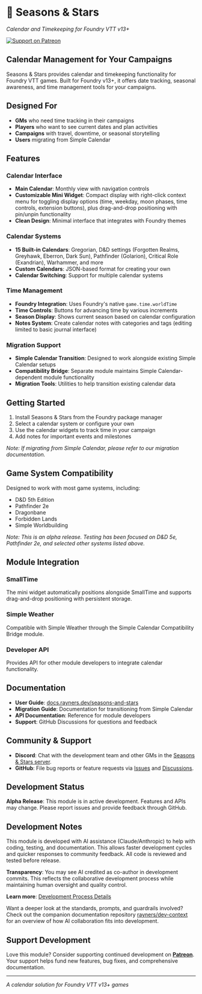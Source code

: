 # 🌟 Seasons & Stars

_Calendar and Timekeeping for Foundry VTT v13+_

[![Support on Patreon](https://img.shields.io/badge/Patreon-Support%20Development-ff424d?style=flat-square&logo=patreon)](https://patreon.com/rayners)

## Calendar Management for Your Campaigns

Seasons & Stars provides calendar and timekeeping functionality for Foundry VTT games. Built for Foundry v13+, it offers date tracking, seasonal awareness, and time management tools for your campaigns.

## Designed For

- **GMs** who need time tracking in their campaigns
- **Players** who want to see current dates and plan activities
- **Campaigns** with travel, downtime, or seasonal storytelling
- **Users** migrating from Simple Calendar

## Features

### **Calendar Interface**

- **Main Calendar**: Monthly view with navigation controls
- **Customizable Mini Widget**: Compact display with right-click context menu for toggling display options (time, weekday, moon phases, time controls, extension buttons), plus drag-and-drop positioning with pin/unpin functionality
- **Clean Design**: Minimal interface that integrates with Foundry themes

### **Calendar Systems**

- **15 Built-in Calendars**: Gregorian, D&D settings (Forgotten Realms, Greyhawk, Eberron, Dark Sun), Pathfinder (Golarion), Critical Role (Exandrian), Warhammer, and more
- **Custom Calendars**: JSON-based format for creating your own
- **Calendar Switching**: Support for multiple calendar systems

### **Time Management**

- **Foundry Integration**: Uses Foundry's native `game.time.worldTime`
- **Time Controls**: Buttons for advancing time by various increments
- **Season Display**: Shows current season based on calendar configuration
- **Notes System**: Create calendar notes with categories and tags (editing limited to basic journal interface)

### **Migration Support**

- **Simple Calendar Transition**: Designed to work alongside existing Simple Calendar setups
- **Compatibility Bridge**: Separate module maintains Simple Calendar-dependent module functionality
- **Migration Tools**: Utilities to help transition existing calendar data

## Getting Started

1. Install Seasons & Stars from the Foundry package manager
2. Select a calendar system or configure your own
3. Use the calendar widgets to track time in your campaign
4. Add notes for important events and milestones

_Note: If migrating from Simple Calendar, please refer to our migration documentation._

## Game System Compatibility

Designed to work with most game systems, including:

- D&D 5th Edition
- Pathfinder 2e
- Dragonbane
- Forbidden Lands
- Simple Worldbuilding

_Note: This is an alpha release. Testing has been focused on D&D 5e, Pathfinder 2e, and selected other systems listed above._

## Module Integration

### **SmallTime**

The mini widget automatically positions alongside SmallTime and supports drag-and-drop positioning with persistent storage.

### **Simple Weather**

Compatible with Simple Weather through the Simple Calendar Compatibility Bridge module.

### **Developer API**

Provides API for other module developers to integrate calendar functionality.

## Documentation

- **User Guide**: [docs.rayners.dev/seasons-and-stars](https://docs.rayners.dev/seasons-and-stars/intro)
- **Migration Guide**: Documentation for transitioning from Simple Calendar
- **API Documentation**: Reference for module developers
- **Support**: GitHub Discussions for questions and feedback

## Community & Support

- **Discord**: Chat with the development team and other GMs in the [Seasons & Stars server](https://discord.gg/tqZnxAdEqE).
- **GitHub**: File bug reports or feature requests via [Issues](https://github.com/rayners/fvtt-seasons-and-stars/issues) and [Discussions](https://github.com/rayners/fvtt-seasons-and-stars/discussions).

## Development Status

**Alpha Release**: This module is in active development. Features and APIs may change. Please report issues and provide feedback through GitHub.

## Development Notes

This module is developed with AI assistance (Claude/Anthropic) to help with coding, testing, and documentation. This allows faster development cycles and quicker responses to community feedback. All code is reviewed and tested before release.

**Transparency**: You may see AI credited as co-author in development commits. This reflects the collaborative development process while maintaining human oversight and quality control.

**Learn more**: [Development Process Details](https://www.patreon.com/posts/how-and-why-i-ai-132316710)

Want a deeper look at the standards, prompts, and guardrails involved? Check out the companion documentation repository [rayners/dev-context](https://github.com/rayners/dev-context) for an overview of how AI collaboration fits into development.

## Support Development

Love this module? Consider supporting continued development on **[Patreon](https://patreon.com/rayners)**. Your support helps fund new features, bug fixes, and comprehensive documentation.

---

_A calendar solution for Foundry VTT v13+ games_
